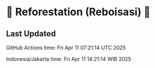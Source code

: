 
# 🌳 Reforestation (Reboisasi) 🌲

## Last Updated

GitHub Actions time: Fri Apr 11 07:21:14 UTC 2025

Indonesia/Jakarta time: Fri Apr 11 14:21:14 WIB 2025

